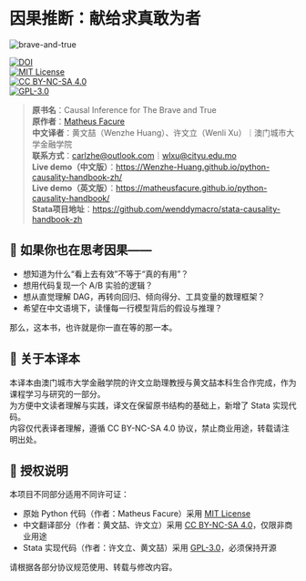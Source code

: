 # 因果推断：献给求真敢为者

![brave-and-true](/causal-inference-book/images/brave-and-true.png)

[![DOI](https://zenodo.org/badge/255903310.svg)](https://zenodo.org/badge/latestdoi/255903310)  
[![MIT License](https://img.shields.io/badge/code-MIT-brightgreen.svg)](LICENSE)  
[![CC BY-NC-SA 4.0](https://img.shields.io/badge/translation-CC%20BY--NC--SA%204.0-blue.svg)](LICENSE-CC)  
[![GPL-3.0](https://img.shields.io/badge/Stata%20code-GPL--3.0-red.svg)](LICENSE-GPL)  


> **原书名**：Causal Inference for The Brave and True  
> **原作者**：[Matheus Facure](https://github.com/matheusfacure/python-causality-handbook)  
> **中文译者**：黄文喆（Wenzhe Huang）、许文立（Wenli Xu）｜澳门城市大学金融学院  
> **联系方式**：carlzhe@outlook.com｜wlxu@cityu.edu.mo  
> **Live demo（中文版）**：<https://Wenzhe-Huang.github.io/python-causality-handbook-zh/>  
> **Live demo（英文版）**：<https://matheusfacure.github.io/python-causality-handbook/>  
> **Stata项目地址**：<https://github.com/wenddymacro/stata-causality-handbook-zh>

## 📖 如果你也在思考因果——

- 想知道为什么“看上去有效”不等于“真的有用”？  
- 想用代码复现一个 A/B 实验的逻辑？  
- 想从直觉理解 DAG，再转向回归、倾向得分、工具变量的数理框架？  
- 希望在中文语境下，读懂每一行模型背后的假设与推理？

那么，这本书，也许就是你一直在等的那一本。

## 👥 关于本译本

本译本由澳门城市大学金融学院的许文立助理教授与黄文喆本科生合作完成，作为课程学习与研究的一部分。  
为方便中文读者理解与实践，译文在保留原书结构的基础上，新增了 Stata 实现代码。  
内容仅代表译者理解，遵循 CC BY-NC-SA 4.0 协议，禁止商业用途，转载请注明出处。

## 📜 授权说明

本项目不同部分适用不同许可证：

* 原始 Python 代码（作者：Matheus Facure）采用 [MIT License](./LICENSE)
* 中文翻译部分（作者：黄文喆、许文立）采用 [CC BY-NC-SA 4.0](./LICENSE-CC)，仅限非商业用途
* Stata 实现代码（作者：许文立、黄文喆）采用 [GPL-3.0](./LICENSE-GPL)，必须保持开源

请根据各部分协议规范使用、转载与修改内容。
